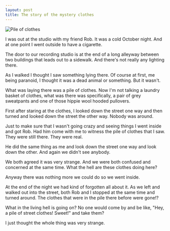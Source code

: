```yaml
---
layout: post
title: The story of the mystery clothes
---
```

![Pile of clothes](https://lh3.googleusercontent.com/Sb48wOcbR91Bcmhg0-sIHQckc7B4cF23oCi5nq784srwHmV2EJg-dc79ug1DZQWmxowmrHqGtVTJVQJS0R8eVpWjBpAg_eU1Lb5H9QUy97mMcb4e3t9fxwKCgI18j8RyCQjs8evFMx8B-S7FF4WNXjDJ6ATCmUfCTXqJxmsF_aUbytdB6pLJUODoYx-43Ra0ObbgUqY1HnhMtq74WMOR-jpllK0_sS5zllWqQqfp_7YLcz4TPy7SjuXXfXo88ysCPTKbWIriU2QfINjxFv0O0m0xkhfSLdmZacpmTPMnuZu8qXhaSzb3nE5i1OCOSpwLJF19sl61grraLoZoOqbs7ruzzvfRYV31T6SERF6yPudRePjRW0iPBMzExAzl0uA5VZxUIITmyhLrDzAMV09Klj6CBnlku8M9byw5VlsDCB9VYfYYnHALs812WR0l3u7TGijNQfKO-h9cD2Y8rLlGqZvkjOYXM4e-4ajQBJIFeYFejTOSWUPlBFdS05y_w1WkhGriBm2__9bw4i8TyAwARZQLnkxndz_7TUwN1XNuWoRU=s800-no)

I was out at the studio with my friend Rob. It was a cold October night. And at one point I went outside to have a cigarette.

The door to our recording studio is at the end of a long alleyway between two buildings that leads out to a sidewalk. And there's not really any lighting there.

As I walked I thought I saw something lying there. Of course at first, me being paranoid, I thought it was a dead animal or something. But it wasn't.

What was laying there was a pile of clothes. Now I'm not talking a laundry basket of clothes, what was there was specifically, a pair of grey sweatpants and one of those hippie wool hooded pullovers.

First after staring at the clothes, I looked down the street one way and then turned and looked down the street the other way. Nobody was around.

Just to make sure that I wasn't going crazy and seeing things I went inside and got Rob. Had him come with me to witness the pile of clothes that I saw. They were still there. They were real.

He did the same thing as me and look down the street one way and look down the other. And again we didn't see anybody. 

We both agreed it was very strange. And we were both confused and concerned at the same time. What the hell are these clothes doing here?

Anyway there was nothing more we could do so we went inside.

At the end of the night we had kind of forgotten all about it. As we left and walked out into the street, both Rob and I stopped at the same time and turned around. The clothes that were in the pile there before were gone!?

What in the living hell is going on? No one would come by and be like, "Hey, a pile of street clothes! Sweet!" and take them?

I just thought the whole thing was very strange.
